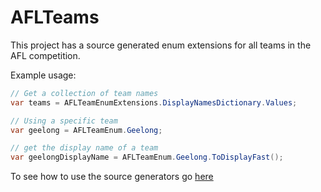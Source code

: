 # AFLTeams

This project has a source generated enum extensions for all teams in the AFL competition.

Example usage:
```c#
// Get a collection of team names
var teams = AFLTeamEnumExtensions.DisplayNamesDictionary.Values;

// Using a specific team
var geelong = AFLTeamEnum.Geelong;

// get the display name of a team
var geelongDisplayName = AFLTeamEnum.Geelong.ToDisplayFast();
```
To see how to use the source generators go [here](https://github.com/EngRajabi/Enum.Source.Generator)
